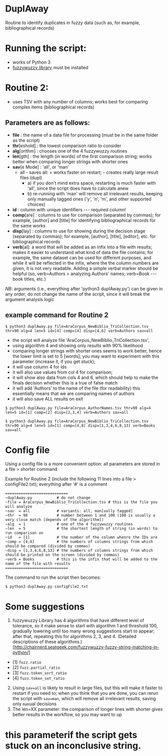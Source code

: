 # DuplAway
Routine to identify duplicates in fuzzy data (such as, for example, bibliographical records)

# Running the script:
   - works of Python 3
   - [fuzzywuzzy library](http://chairnerd.seatgeek.com/fuzzywuzzy-fuzzy-string-matching-in-python/) must be installed

# Routine 2:
 - uses TSV with any number of columns; works best for comparing
   complex items (bibliographical records)
## Parameters are as follows:

 - **file** : the name of a data file for processing (must be in the same folder as the script)
 - **thr**[eshold] : the lowest comparison ratio to consider
 - **alg**[orithm] : chooses one of the 4 fuzzywuzzy routines
 - **len**[gth]    : the length (in words) of the first comparison string; works better when comparing longer strings with shorter ones
 - **sav**[e Mode] : 'all', or 'man'
   - all - saves all: + works faster on restart; - creates really large result files (dupl)
     - a) if you don't mind extra space, restarting is much faster with 'all', since the script does have to calculate anew
     - b) re-running with 'man' will remove all irrelevant results, keeping only manually tagged ones ('y', 'n', 'm', and other supported choices)
 - **id** : column with unique identifiers --- required column!
 - **comp**[are] : columns to use for comparison (separated by commas); for example, [author] and [title] for identifying bibliographical records for the same works
 - **disp**[lay] : columns to use for showing during the decision stage (separated by commas); for example, [author], [title], [editor], etc. for bibliographical records
 - **verb**[al]: a word that will be added as an infix into a file with results; makes it easier to understand what kind of data the file contains; for example, the same dataset can be used for different purposes, and while it will be reflected in the infix, where the the column numbers are given, it is not very readable. Adding a simple verbal marker should be helpful (so, verb=Authors > analyzing Authors' names; verb=Book --- book titles, etc.)

*NB*: arguments (i.e., everything after 'python3 duplAway.py') can be given in any order; do not change the name of the script, since it will break the argument analysis logic

## example command for Routine 2
```
$ python3 duplAway.py file=AraCorpus_NewBiblio_TriCollection.tsv thr=90 alg=4 len=5 id=[4] comp=[4] disp=[4,6] verb=Authors sav=all
```

- the script will analyze file 'AraCorpus_NewBiblio_TriCollection.tsv',
- using algorithm 4 and showing only results with 90% likelihood
- comparing longer strings with shorter ones seems to work better, hence the lower limit is set to 5 [words]; you may want to experiment with this parameter (increase it, if you get stuck);
- it will use column 4 for ids
- it will also use values from col 4 for comparison;
- it will show also data from cols 4 and 6, which should help to make the finals decision whether this is a true of false match
- it will add 'Authors' to the name of the file (for readability) this essentially means that we are comparing names of authors
- it will also save ALL results on exit

```
$ python3 duplAway.py file=AraCorpus_AuthorNames.tsv thr=90 alg=4 len=5 id=[1] comp=[2] disp=[2,3,4] verb=Authors sav=all
```

```
$ python3 duplAway.py file=AraCorpus_NewBiblio_TriCollection.tsv thr=90 alg=4 len=5 id=[1] comp=[4,8] disp=[1,3,4,6,8,13] verb=Books sav=all
```

# Config file
Using a config file is a more convenient option: all parameters are stored in a file > shorter command

Example for Routine 2 (include the following 11 lines into a file > configFile2.txt); everything after '#' is a comment

```
============================
~duplAway.py           # do not change
~file = AraCorpus_NewBiblio_TriCollection.tsv # this is the file you will analyze
~sav  = all            # variants: all, man[ually tagged]
~thr  = 98             # number between 1 and 100 (100 is usually a very close match [depends of the algorithm])
~alg  = 1              # one of the 4 fuzzywuzzy routines 
~len  = 5              # the shortest length of string (in words) to run comparison on
~id   = [1]            # the number of the column whenre the IDs are
~comp = [4,8]          # the numbers of columns strings from which should be compared (divided by commas)
~disp = [1,3,4,6,8,13] # the numbers of columns strings from which should be printed on the screen (divided by commas)
~verb = Books          # this is the infix that will be added to the name of the file with results  
============================
```

The command to run the script then becomes:

```
$ python3 duplAway.py configFile2.txt
```

# Some suggestions
 1. fuzzywuzzy Library has 4 algorithms that have different level of tolerance, so it make sense to start with algorithm 1 and threshold 100, gradually lowering until too many wrong suggestions start to appear; after that, repeating this for algorithms 2, 3, and 4. (Detailed descriptions of these algorithms.)[http://chairnerd.seatgeek.com/fuzzywuzzy-fuzzy-string-matching-in-python/]
   - [1] `fuzz.ratio`
   - [2] `fuzz.partial_ratio`
   - [3] `fuzz.token_sort_ratio`
   - [4] `fuzz.token_set_ratio`  
 2. Using `sav=all` is likely to result in large files, but this will make it faster to restart if you need to; when you think that you are done, you can rerun the script with `sav=man`, which will remove all irrelevant results, saving only `man`ual decisions
 3. The len=XX parameter: the comparison of longer lines with shorter gives better results in the workflow, so you may want to up
#    this parameterif the script gets stuck on an inconclusive string.

